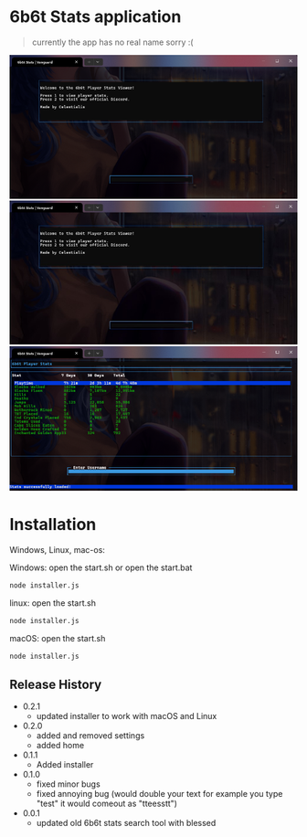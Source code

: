 # 6b6t Stats application
> currently the app has no real name sorry :(

![First stage](https://raw.githubusercontent.com/Celestialis1/6b6t-stats/refs/heads/main/image.png)
![First stage](https://raw.githubusercontent.com/Celestialis1/6b6t-stats/refs/heads/main/image2.png)
![First stage](https://raw.githubusercontent.com/Celestialis1/6b6t-stats/refs/heads/main/image3.png)
# Installation

Windows, Linux, mac-os:

Windows:
open the start.sh or open the start.bat

```sh
node installer.js
```

linux:
open the start.sh

```sh
node installer.js
```

macOS:
open the start.sh

```sh
node installer.js
```

## Release History

* 0.2.1
    * updated installer to work with macOS and Linux
* 0.2.0
    * added and removed settings
    * added home
* 0.1.1
    * Added installer
* 0.1.0
    * fixed minor bugs
    * fixed annoying bug (would double your text for example you type "test" it would comeout as "tteesstt")
* 0.0.1
    * updated old 6b6t stats search tool with blessed
